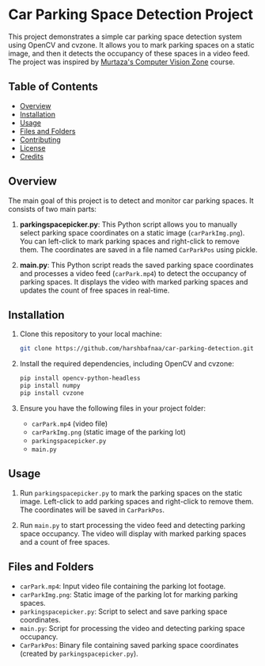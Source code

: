 # Car Parking Space Detection Project

This project demonstrates a simple car parking space detection system using OpenCV and cvzone. It allows you to mark parking spaces on a static image, and then it detects the occupancy of these spaces in a video feed. The project was inspired by [Murtaza's Computer Vision Zone](https://www.computervision.zone/) course.

## Table of Contents
- [Overview](#overview)
- [Installation](#installation)
- [Usage](#usage)
- [Files and Folders](#files-and-folders)
- [Contributing](#contributing)
- [License](#license)
- [Credits](#credits)

## Overview

The main goal of this project is to detect and monitor car parking spaces. It consists of two main parts:

1. **parkingspacepicker.py**: This Python script allows you to manually select parking space coordinates on a static image (`carParkImg.png`). You can left-click to mark parking spaces and right-click to remove them. The coordinates are saved in a file named `CarParkPos` using pickle.

2. **main.py**: This Python script reads the saved parking space coordinates and processes a video feed (`carPark.mp4`) to detect the occupancy of parking spaces. It displays the video with marked parking spaces and updates the count of free spaces in real-time.

## Installation

1. Clone this repository to your local machine:

   ```bash
   git clone https://github.com/harshbafnaa/car-parking-detection.git
   ```

2. Install the required dependencies, including OpenCV and cvzone:

   ```bash
   pip install opencv-python-headless
   pip install numpy
   pip install cvzone
   ```

3. Ensure you have the following files in your project folder:

   - `carPark.mp4` (video file)
   - `carParkImg.png` (static image of the parking lot)
   - `parkingspacepicker.py`
   - `main.py`

## Usage

1. Run `parkingspacepicker.py` to mark the parking spaces on the static image. Left-click to add parking spaces and right-click to remove them. The coordinates will be saved in `CarParkPos`.

2. Run `main.py` to start processing the video feed and detecting parking space occupancy. The video will display with marked parking spaces and a count of free spaces.

## Files and Folders

- `carPark.mp4`: Input video file containing the parking lot footage.
- `carParkImg.png`: Static image of the parking lot for marking parking spaces.
- `parkingspacepicker.py`: Script to select and save parking space coordinates.
- `main.py`: Script for processing the video and detecting parking space occupancy.
- `CarParkPos`: Binary file containing saved parking space coordinates (created by `parkingspacepicker.py`).

